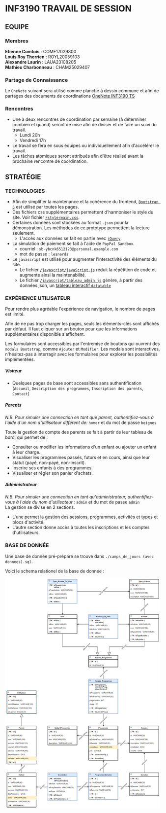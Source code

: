 # INF3190 TRAVAIL DE SESSION

## EQUIPE

### Membres

**Etienne Comtois** : COME17029800  
**Louis Roy Therrien** : ROYL20059103  
**Alexandre Laurin** : LAUA23108205  
**Mathieu Charbonneau** : CHAM25029407

### Partage de Connaissance

Le `OneNote` suivant sera utilisé comme planche à dessin commune et afin de partages des documents de coordinations [OneNote INF3190 TS](https://uqam-my.sharepoint.com/:o:/g/personal/jb591912_ens_uqam_ca/Ei4SeovgjfJApBzsdJSmaCsBOT2XgswlFoS4ARMlf6SUSQ?e=PtQ1UL)

### Rencontres

- Une à deux rencontres de coordination par semaine (à déterminer combien et quand) seront de mise afin de diviser et de faire un suivi du travail.
  - Lundi 20h
  - Vendredi 17h
- Le travail se fera en sous équipes ou individuellement afin d'accélérer le travail.
- Les tâches atomiques seront attribués afin d'être réalisé avant la prochaine rencontre de coordination.

## STRATÉGIE

### TECHNOLOGIES

- Afin de simplifier la maintenance et la cohérence du frontend, [`Bootstrap 5`](https://getbootstrap.com/docs/5.0/getting-started/introduction/) est utilisé par toutes les pages.
- Des fichiers css supplémentaires permettent d'harmoniser le style du site.
  Voir fichier [`/style/main.css`](./style/main.css).
- Certaines données sont stockées au format `.json` pour la démonstration. Les méthodes de ce prototype permettent la lecture seulement.
  - L'accès aux données se fait en partie avec [`jQuery`](https://api.jquery.com/).
- La simulation de paiement se fait à l'aide de `PayPal Sandbox`.
  - courriel : `sb-ybcnk6512123@personal.example.com`
  - mot de passe : `lesnerds`
- Le `javascript` est utilisé pour augmenter l'interactivité des éléments du site.
  - Le fichier [`/javascript/javaScript.js`](./javascript/javaScript.js) réduit la répétition de code et augmente ainsi la maintenabilité.
  - Le fichier [`/javascript/tableau_admin.js`](./javascript/tableau_admin.js) génère, à partir des données json, un [tableau interactif `datatable`](https://datatables.net/)

### EXPÉRIENCE UTILISATEUR

Pour rendre plus agréable l'expérience de navigation, le nombre de pages est limité.

Afin de ne pas trop charger les pages, seuls les éléments-clés sont affichés par défaut. Il faut cliquer sur un bouton pour que les informations supplémentaires disponible s'affichent.

Les formulaires sont accessibles par l'entremise de boutons qui ouvrent des `modals Bootstrap`, comme `Ajouter` et `Modifier`. Les modals sont interactives, n'hésitez-pas à interragir avec les formulaires pour explorer les possibilités implémentées.

##### Visiteur

- Quelques pages de base sont accessibles sans authentification (`Accueil`, `Description des programmes`, `Inscription des parents`, `Contact`)

##### Parents

_N.B. Pour simuler une connection en tant que parent, authentifiez-vous à l'aide d'un nom d'utilisateur différent de:_ `homer` et du mot de passe `beignes`  

Toute la gestion de compte des parents se fait à partir de leur tableau de bord, qui permet de :

- Consulter ou modifier les informations d'un enfant ou ajouter un enfant à leur charge.
- Visualiser les programmes passés, futurs et en cours, ainsi que leur statut (payé, non-payé, non-inscrit).
- Inscrire ses enfants à des programmes.
- Visualiser et régler son panier d'achats.

##### Administrateur

_N.B. Pour simuler une connection en tant qu'administrateur, authentifiez-vous à l'aide du nom d'utilisateur :_ `admin` et du mot de passe `admin`  
La gestion se divise en 2 sections.

- L'une permet la gestion des sessions, programmes, activités et types et blocs d'activité.
- L'autre section donne accès à toutes les inscriptions et les comptes d'utilisateurs.

### BASE DE DONNÉE

Une base de donnée pré-préparé se trouve dans `./camps_de_jours (avec donnees).sql`.  

Voici le schema relationel de la base de donnée :  

![db](./camps_de_jours.png)  


